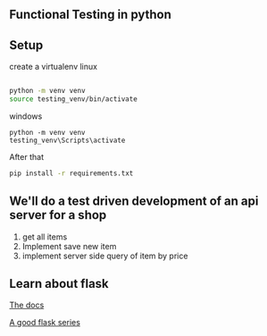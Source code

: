 ## Functional Testing in python

## Setup

create a virtualenv
linux 
```bash

python -m venv venv
source testing_venv/bin/activate

```

windows

```
python -m venv venv
testing_venv\Scripts\activate
```

After that
```bash
pip install -r requirements.txt
```

## We'll do a test driven development of an api server for a shop

1. get all items
2. Implement save new item
3. implement server side query of item by price

## Learn about flask

[The docs](https://flask.palletsprojects.com/en/1.1.x/)

[A good flask series](https://pythonise.com/series/learning-flask)
